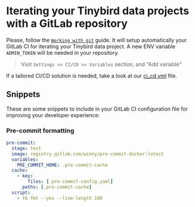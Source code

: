 # Iterating your Tinybird data projects with a GitLab repository

Please, follow the [`Working with git`](working_with_git_guide_url) guide. It will setup automatically your GitLab CI for iterating your Tinybird data project.
A new ENV variable `ADMIN_TOKEN` will be needed in your repository.

> Visit `Settings >> CI/CD >> Variables` section, and "Add variable" 

If a tailored CI/CD solution is needed, take a look at our [ci_cd.yml](gitlab_ci_cd_file_url) file.


## Snippets

These are some snippets to include in your GitLab CI configuration file for improving your developer experience:

### Pre-commit formatting

```yml
pre-commit:
  stage: test
  image: registry.gitlab.com/winny/pre-commit-docker:latest
  variables:
    PRE_COMMIT_HOME: .pre-commit-cache
  cache:
    - key:
        files: [.pre-commit-config.yaml]
      paths: [.pre-commit-cache]
  script:
    - tb fmt --yes --line-length 100
```


[working_with_git_guide_url]: https://www.tinybird.co/docs/guides/working-with-git.html
[gitlab_ci_cd_file_url]: https://github.com/tinybirdco/ci/blob/main/gitlab/ci_cd.yml